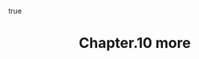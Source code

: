 ---
layout: archive
title: " Chapter.10 more"
permalink: /coding/deeplearning/more/ 
author_profile: true
math: true
---